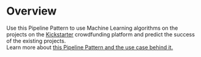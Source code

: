 # Overview

Use this Pipeline Pattern to use Machine Learning algorithms on the projects on the [Kickstarter](https://www.kickstarter.com/) crowdfunding platform and predict the success of the existing projects. \
Learn more about [this Pipeline Pattern and the use case behind it. ](https://docs-snaplogic.atlassian.net/wiki/spaces/SD/pages/479330306/Kickstarter+Project+Success+Prediction)






